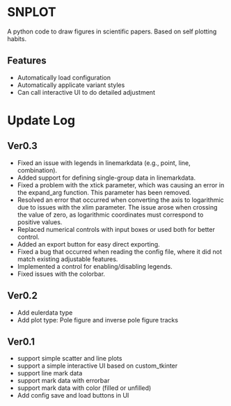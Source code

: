 # SNPLOT
A python code to draw figures in scientific papers. Based on self plotting habits.

## Features
- Automatically load configuration
- Automatically applicate variant styles
- Can call interactive UI to do detailed adjustment

# Update Log
## Ver0.3
- Fixed an issue with legends in linemarkdata (e.g., point, line, combination).
- Added support for defining single-group data in linemarkdata.
- Fixed a problem with the xtick parameter, which was causing an error in the expand_arg function. This parameter has been removed.
- Resolved an error that occurred when converting the axis to logarithmic due to issues with the xlim parameter. The issue arose when crossing the value of zero, as logarithmic coordinates must correspond to positive values.
- Replaced numerical controls with input boxes or used both for better control.
- Added an export button for easy direct exporting.
- Fixed a bug that occurred when reading the config file, where it did not match existing adjustable features.
- Implemented a control for enabling/disabling legends.
- Fixed issues with the colorbar.

## Ver0.2
- Add eulerdata type
- Add plot type: Pole figure and inverse pole figure tracks

## Ver0.1
- support simple scatter and line plots
- support a simple interactive UI based on custom_tkinter
- support line mark data
- support mark data with errorbar
- support mark data with color (filled or unfilled)
- Add config save and load buttons in UI
